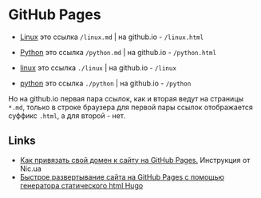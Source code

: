GitHub Pages
============


- [Linux](/linux.md) это ссылка `/linux.md` \| на github.io - `/linux.html`
- [Python](/python.md) это ссылка `/python.md` \| на github.io - `/python.html`

- [linux](./linux) это ссылка `./linux` \| на github.io - `/linux`
- [python](./python) это ссылка `./python` \| на github.io - `/python`

Но на github.io первая пара ссылок, как и вторая ведут на страницы `*.md`, только в строке браузера для первой пары ссылок отображается суффикс `.html`, а для второй - нет.



Links
-----

- [Как привязать свой домен к сайту на GitHub Pages.](https://info.nic.ua/blog/github-pages-website/) Инструкция от Nic.ua
- [Быстрое развертывание сайта на GitHub Pages с помощью генератора статического html Hugo](https://andrdi.com/blog/byistroe-razvertyivanie-sajta-na-github-pages-s-pomoshhyu-generatora-staticheskogo-html-hugo.html)
